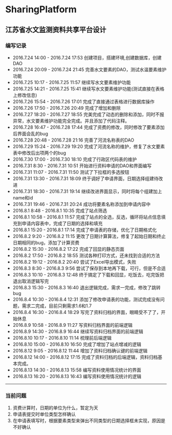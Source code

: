 # SharingPlatform
## 江苏省水文监测资料共享平台设计
### 编写记录
- 2016.7.24 14:00 - 2016.7.24 17:53
创建项目，搭建环境,创建数据库，创建DAO
- 2016.7.24 20:09 - 2016.7.24 21:45
完善水文要素的DAO，测试水温要素维护功能
- 2016.7.25 10:17 - 2016.7.25 11:57
继续写水文要素维护功能
- 2016.7.25 14:21 - 2016.7.25 15:41
继续写水文要素维护功能(测试直接在表格上修改信息)
- 2016.7.26 15:54 - 2016.7.26 17:01
完成了直接通过表格进行数据库操作
- 2016.7.26 17:50 - 2016.7.26 20:49
完成了增加和删除
- 2016.7.27 18:20 - 2016.7.27 18:55
完美完成了动态的删除和添加，同时不报异常，水文要素维护功能完全完成。并且添加了代码注释。
- 2016.7.28 16:47 - 2016.7.28 17:44
完成了资费的修改，同时修改了要素添加后界面会乱的bug
- 2016.7.28 20:48 - 2016.7.28 21:16
完善了河流名称表的DAO
- 2016.7.29 15:24 - 2016.7.29 19:20
完成了河流名称的维护，修复了水文要素表中修改后出项两个<td>的bug
- 2016.7.30 17:00 - 2016.7.30 18:10
完成了行政区代码表的维护
- 2016.7.31 8:30 - 2016.7.31 10:51
开始进行资料申请的DAO和界面编写
- 2016.7.31 11:07 - 2016.7.31 11:50
测试了下拉框的多选按钮
- 2016.7.31 13:30 - 2016.7.31 18:09
终于调好了申请界面，日期选择组建待改进
- 2016.7.31 18:30 - 2016.7.31 19:14
继续改进界面显示，同时将每个组建加上name和id
- 2016.7.31 19:46 - 2016.7.31 20:24
成功将要素名称添加到申请内容中
- 2016.8.1 8:48 - 2016.8.1 10:35
完成了站点筛选
- 2016.8.1 10:58 - 2016.8.1 11:57
完成了站点的全选，反选，循环将站点信息填充到申请内容表中，完成了日期的选择和填充
- 2016.8.1 15:20 - 2016.8.1 17:14
完成了申请表的存储，优化了日期格式化
- 2016.8.2 9:20 - 2016.8.2 11:15
更改了日期计算算法，修复了起始日期和终止日期相同的bug，添加了计算资费
- 2016.8.2 15:30 - 2016.8.2 17:22
完成了回显的静态页面
- 2016.8.2 17:50 - 2016.8.2 18:55
测试各种打印方式，还未找到合适的方法
- 2016.8.2 19:12 - 2016.8.2 20:40
尝试了Excel导出模式，失败
- 2016.8.3 8:30 - 2016.8.3 9:56
尝试了保存到本地再下载，可行，但是不合适
- 2016.8.3 10:10 - 2016.8.3 12:48
终于搞定了下载和回显，吃饭去，吃完饭把退出取消逻辑写完
- 2016.8.3 15:30 - 2016.8.3 16:40
退出逻辑完成，需求一完成，修改了跳转bug
- 2016.8.4 10:30 - 2016.8.4 12:31
添加了修改申请表的功能，测试完成没有问题，需求二完成，目前只剩需求1.6和1.7
- 2016.8.4 16:30 - 2016.8.4 18:29
写完了资料归档的界面，眼睛受不了了，开始休息
- 2016.8.9 10:58 - 2016.8.9 11:27
写资料归档界面的前端逻辑
- 2016.8.9 14:30 - 2016.8.9 16:44
继续写资料归档界面的前端逻辑
- 2016.8.10 10:17 - 2016.8.10 11:14
梳理前后端逻辑
- 2016.8.10 15:00 - 2016.8.10 16:50
完成了增加了站点增减的逻辑
- 2016.8.12 9:05 - 2016.8.12 11:44
增加了资料归档确认键的前端逻辑
- 2016.8.12 14:00 - 2016.8.12 17:15
完成了资料归档的后端逻辑，资料归档基本完成。
- 2016.8.13 14:30 - 2016.8.13 15:58
编写资料使用情况统计的界面
- 2016.8.13 16:20 - 2016.8.13 16:43
编写资料使用情况统计的逻辑

---
### 当前问题
1. 资费计算时，日期的单位为什么，暂定为天
2. 申请表提交时单位类型怎样确认
3. 在申请表填写时，根据要素类型来弹出不同类型的日期选择框未实现，原因是不好确认